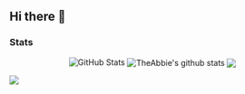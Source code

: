 ## Hi there 👋

### Stats

  <p align="center">
    <img src="https://github-readme-streak-stats.herokuapp.com/?user=AbuuYaziyd" alt="GitHub Stats" />
    
  <img align="center" src="https://github-readme-stats.vercel.app/api?username=AbuuYaziyd&show_icons=true&include_all_commits=true&theme=radical" alt="TheAbbie's github stats" />
  
  <img align="center" src="https://github-readme-stats.vercel.app/api/top-langs/?username=AbuuYaziyd&layout=compact&theme=radical" />
  
   ![](https://github-profile-summary-cards.vercel.app/api/cards/profile-details?username=AbuuYaziyd&theme=github_dark)
  </p>
